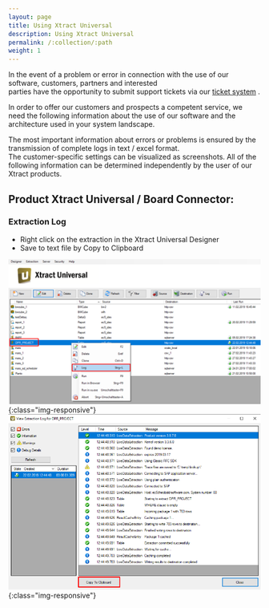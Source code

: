 ```yaml
---
layout: page
title: Using Xtract Universal
description: Using Xtract Universal
permalink: /:collection/:path
weight: 1
---
```


In the event of a problem or error in connection with the use of our software, customers, partners and interested <br>
parties have the opportunity to submit support tickets via our [ticket system]( https://support.theobald-software.com/helpdesk) . 

In order to offer our customers and prospects a competent service, we need the following information about the use of our software and the architecture used in your system landscape.

The most important information about errors or problems is ensured by the transmission of complete logs in text / excel format. <br>
The customer-specific settings can be visualized as screenshots. All of the following information can be determined independently by the user of our Xtract products.


## Product Xtract Universal / Board Connector:

### Extraction Log <br>

- Right click on the extraction in the Xtract Universal Designer 
- Save to text file by Copy to Clipboard

![XU-Log](/img/contents/xu_log_rechtsklick.png){:class="img-responsive"}
![XU-Log](/img/contents/xu_log_copy.png){:class="img-responsive"}
 
 



